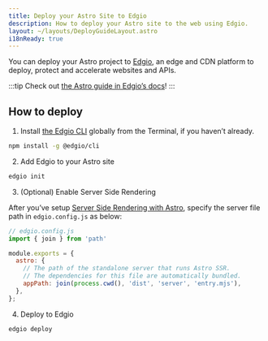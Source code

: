 ```yaml
---
title: Deploy your Astro Site to Edgio
description: How to deploy your Astro site to the web using Edgio.
layout: ~/layouts/DeployGuideLayout.astro
i18nReady: true
---
```


You can deploy your Astro project to [Edgio](https://www.edg.io/), an edge and CDN platform to deploy, protect and accelerate websites and APIs.

:::tip
Check out [the Astro guide in Edgio’s docs](https://docs.edg.io/guides/astro)!
:::

## How to deploy

1. Install [the Edgio CLI](https://docs.edg.io/guides/cli) globally from the Terminal, if you haven’t already.

```bash
npm install -g @edgio/cli
```

2. Add Edgio to your Astro site

```bash
edgio init
```

3. (Optional) Enable Server Side Rendering

After you’ve setup [Server Side Rendering with Astro](/en/guides/server-side-rendering/), specify the server file path in `edgio.config.js` as below:

```js ins={2,5-9}
// edgio.config.js
import { join } from 'path'

module.exports = {
  astro: {
    // The path of the standalone server that runs Astro SSR.
    // The dependencies for this file are automatically bundled.
    appPath: join(process.cwd(), 'dist', 'server', 'entry.mjs'),
  },
};
```

4. Deploy to Edgio

```bash
edgio deploy
```
